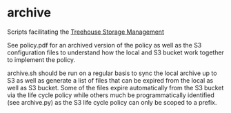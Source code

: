 # archive
Scripts facilitating the [Treehouse Storage Management](https://docs.google.com/document/d/1otNDUQIGOY4zqPBAp4OzUnhXAmt1FHrJjqjA2jsUBrI/edit?usp=sharing)

See policy.pdf for an archived version of the policy as well as the S3 configuration files to understand how the local and S3 bucket work together to implement the policy.

archive.sh should be run on a regular basis to sync the local archive up to S3 as well as generate a list of files that can be expired from the local as well as S3 bucket. Some of the files expire automatically from the S3 bucket via the life cycle policy while others much be programmatically identified (see archive.py) as the S3 life cycle policy can only be scoped to a prefix.
